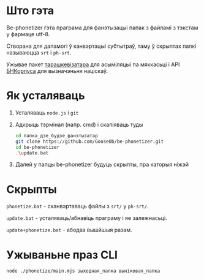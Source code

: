 # Што гэта

Be-phonetizer гэта праграма для фанэтызацыі папак з файламі з тэкстам у фармаце utf-8.

Створана для дапамогі ў канвэртацыі субтытраў,
таму ў скрыптах папкі называюцца `srt` і `ph-srt`.

Ужывае
пакет [тарашкевізатара](https://github.com/GooseOb/taraskevizer) для асыміляцыі па мяккасьці
і API [БНКорпуса](https://bnkorpus.info/fanetyka.html) для вызначэньня націскаў.

# Як усталяваць

1. Усталяваць `node.js` і `git`
2. Адкрыць тэрмінал (напр. cmd) і скапіяваць туды

   ```sh
   cd папка_дзе_будзе_фанэтызатар
   git clone https://github.com/GooseOb/be-phonetizer.git
   cd be-phonetizer
   .\update.bat
   ```

3. Далей у папцы be-phonetizer будуць скрыпты, пра каторыя ніжэй

# Скрыпты

`phonetize.bat` - сканвэртаваць файлы з `srt/` у `ph-srt/`.

`update.bat` - усталяваць/абнавіць праграму і яе залежнасьці.

`update+phonetize.bat` - абодва вышйшыя разам.

# Ужываньне праз CLI

```bash
node ./phonetize/main.mjs зыходная_папка выніковая_папка
```
